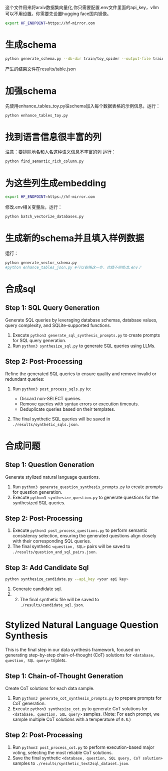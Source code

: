 这个文件用来将arxiv数据集向量化,你只需要配置.env文件里面的api_key，vllm可以不用设置。你需要先设置hugging face国内镜像。
```bash
export HF_ENDPOINT=https://hf-mirror.com
```

# 生成schema
```bash
python generate_schema.py --db-dir train/toy_spider --output-file train/table.json
```
产生的结果文件在results/table.json

# 加强schema
先使用enhance_tables_toy.py往schema加入每个数据表格的示例信息，运行：
```bash
python enhance_tables_toy.py
```

# 找到语言信息很丰富的列
注意：要排除地名和人名这种语义信息不丰富的列
运行：
```bash
python find_semantic_rich_column.py
```

# 为这些列生成embedding
```bash
export HF_ENDPOINT=https://hf-mirror.com
```
修改.env相关变量后，运行：
```bash
python batch_vectorize_databases.py
```

# 生成新的schema并且填入样例数据
运行：
```bash
python generate_vector_schema.py
#python enhance_tables_json.py #可以省略这一步，也就不用修改.env了
```

# 合成sql
## Step 1: SQL Query Generation

Generate SQL queries by leveraging database schemas, database values, query complexity, and SQLite-supported functions.

1. Execute `python3 generate_sql_synthesis_prompts.py` to create prompts for SQL query generation.
2. Run `python3 synthesize_sql.py` to generate SQL queries using LLMs. 

## Step 2: Post-Processing

Refine the generated SQL queries to ensure quality and remove invalid or redundant queries:

1. Run `python3 post_process_sqls.py` to:
   - Discard non-SELECT queries.
   - Remove queries with syntax errors or execution timeouts.
   - Deduplicate queries based on their templates.

2. The final synthetic SQL queries will be saved in `./results/synthetic_sqls.json`.

# 合成问题
## Step 1: Question Generation
Generate stylized natural language questions.
1. Run `python3 generate_question_synthesis_prompts.py` to create prompts for question generation.
2. Execute `python3 synthesize_question.py` to generate questions for the synthesized SQL queries. 

## Step 2: Post-Processing
1. Execute `python3 post_process_questions.py` to perform semantic consistency selection, ensuring the generated questions align closely with their corresponding SQL queries.
2. The final synthetic `<question, SQL>` pairs will be saved to `./results/question_and_sql_pairs.json`.

## Step 3: Add Candidate Sql
```bash
python synthesize_candidate.py --api_key <your api key>
```
1. Generate candidate sql.
2. 2. The final synthetic file will be saved to `./results/candidate_sql.json`.


# Stylized Natural Language Question Synthesis
This is the final step in our data synthesis framework, focused on generating step-by-step chain-of-thought (CoT) solutions for `<database, question, SQL query>` triplets.
## Step 1: Chain-of-Thought Generation
Create CoT solutions for each data sample.
1. Run `python3 generate_cot_synthesis_prompts.py` to prepare prompts for CoT generation.
2. Execute `python3 synthesize_cot.py` to generate CoT solutions for `<database, question, SQL query>` samples. (Note: For each prompt, we sample multiple CoT solutions with a temperature of `0.8`.)
## Step 2: Post-Processing
1. Run `python3 post_process_cot.py` to perform execution-based major voting, selecting the most reliable CoT solutions.
2. Save the final synthetic `<database, question, SQL query, CoT solution>` samples to `./results/synthetic_text2sql_dataset.json`.
